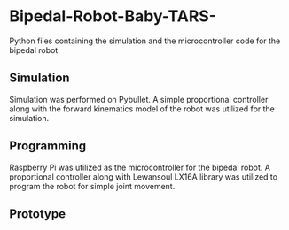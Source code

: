 # Bipedal-Robot-Baby-TARS-
Python files containing the simulation and the microcontroller code for the bipedal robot. 
## Simulation
Simulation was performed on Pybullet. A simple proportional controller along with the forward kinematics model of the robot was
utilized for the simulation. 


## Programming
Raspberry Pi was utilized as the microcontroller for the bipedal robot. A proportional controller along with Lewansoul LX16A library 
was utilized to program the robot for simple joint movement. 

## Prototype
